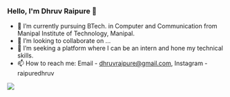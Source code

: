 ### Hello, I'm Dhruv Raipure 👋
- 🌱 I’m currently pursuing BTech. in Computer and Communication from Manipal Institute of Technology, Manipal.
- 👯 I’m looking to collaborate on ...
- 🤔 I’m seeking a platform where I can be an intern and hone my technical
skills.
- 📫 How to reach me: Email - dhruvraipure@gmail.com, Instagram - raipuredhruv

<img src="https://github-readme-stats.vercel.app/api?username=raipuredhruv&&show_icons=true&title_color=ffffff&icon_color=bb2acf&text_color=daf7dc&bg_color=151515" />
